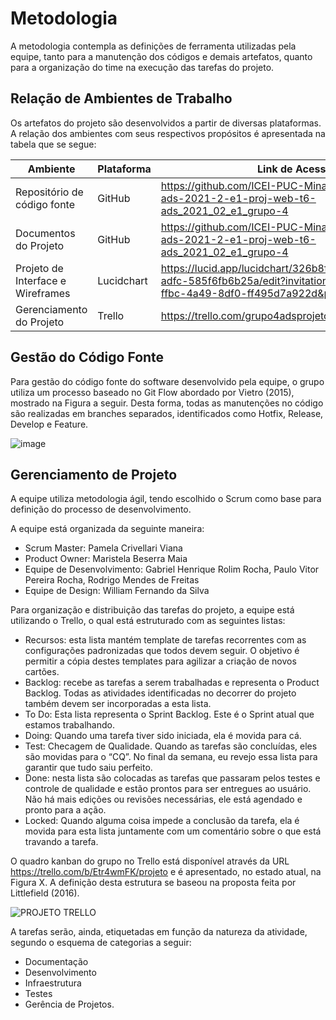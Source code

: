 
# Metodologia

A metodologia contempla as definições de ferramenta utilizadas pela equipe, tanto para a manutenção dos códigos e demais artefatos, quanto para a organização do time na execução das tarefas do projeto.

## Relação de Ambientes de Trabalho

Os artefatos do projeto são desenvolvidos a partir de diversas plataformas. A relação dos ambientes com seus respectivos propósitos é apresentada na tabela que se segue:

| Ambiente | Plataforma | Link de Acesso |
|----------|------------|----------------|
|Repositório de código fonte|GitHub|https://github.com/ICEI-PUC-Minas-PMV-ADS/pmv-ads-2021-2-e1-proj-web-t6-ads_2021_02_e1_grupo-4 |
|Documentos do Projeto|GitHub|https://github.com/ICEI-PUC-Minas-PMV-ADS/pmv-ads-2021-2-e1-proj-web-t6-ads_2021_02_e1_grupo-4|
|Projeto de Interface e Wireframes|Lucidchart|https://lucid.app/lucidchart/326b8fa2-e9d7-42ea-adfc-585f6fb6b25a/edit?invitationId=inv_d7d0946a-ffbc-4a49-8df0-ff495d7a922d&page=2tCfdy-jznDF# |
|Gerenciamento do Projeto|Trello|https://trello.com/grupo4adsprojetoturma622021/tables|

## Gestão do Código Fonte

Para gestão do código fonte do software desenvolvido pela equipe, o grupo utiliza um processo baseado no Git Flow abordado por Vietro (2015), mostrado na Figura a seguir. Desta forma, todas as manutenções no código são realizadas em branches separados, identificados como Hotfix, Release, Develop e Feature.

![image](https://user-images.githubusercontent.com/89881486/135931879-ef8d0122-b25d-4d7e-9049-2e5d193d5a28.png)

## Gerenciamento de Projeto

A equipe utiliza metodologia ágil, tendo escolhido o Scrum como base para definição do processo de desenvolvimento.

A equipe está organizada da seguinte maneira:
- Scrum Master: Pamela Crivellari Viana
- Product Owner: Maristela Beserra Maia
- Equipe de Desenvolvimento: Gabriel Henrique Rolim Rocha, Paulo Vitor Pereira Rocha, Rodrigo Mendes de Freitas
- Equipe de Design: William Fernando da Silva

Para organização e distribuição das tarefas do projeto, a equipe está utilizando o Trello, o qual está estruturado com as seguintes listas: 

- Recursos: esta lista mantém template de tarefas recorrentes com as configurações padronizadas que todos devem seguir. O objetivo é permitir a cópia destes templates para agilizar a criação de novos cartões.
- Backlog: recebe as tarefas a serem trabalhadas e representa o Product Backlog. Todas as atividades identificadas no decorrer do projeto também devem ser incorporadas a esta lista.
- To Do: Esta lista representa o Sprint Backlog. Este é o Sprint atual que estamos trabalhando.
- Doing: Quando uma tarefa tiver sido iniciada, ela é movida para cá.
- Test: Checagem de Qualidade. Quando as tarefas são concluídas, eles são movidas para o “CQ”. No final da semana, eu revejo essa lista para garantir que tudo saiu perfeito.
- Done: nesta lista são colocadas as tarefas que passaram pelos testes e controle de qualidade e estão prontos para ser entregues ao usuário. Não há mais edições ou revisões necessárias, ele está agendado e pronto para a ação.
- Locked: Quando alguma coisa impede a conclusão da tarefa, ela é movida para esta lista juntamente com um comentário sobre o que está travando a tarefa.

O quadro kanban do grupo no Trello está disponível através da URL https://trello.com/b/Etr4wmFK/projeto e é apresentado, no estado atual, na Figura X. A definição desta estrutura se baseou na proposta feita por Littlefield (2016).

![PROJETO TRELLO](https://user-images.githubusercontent.com/89881486/135667740-492f44ed-a048-4679-adea-927cba00a9d8.png)

A tarefas serão, ainda, etiquetadas em função da natureza da atividade, segundo o esquema de categorias a seguir:
- Documentação
- Desenvolvimento 
- Infraestrutura
- Testes
- Gerência de Projetos.

